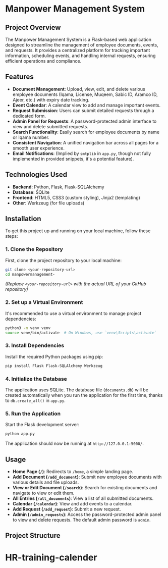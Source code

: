 # Manpower Management System

## Project Overview

The Manpower Management System is a Flask-based web application designed to streamline the management of employee documents, events, and requests. It provides a centralized platform for tracking important information, scheduling events, and handling internal requests, ensuring efficient operations and compliance.

## Features

* **Document Management**: Upload, view, edit, and delete various employee documents (Iqama, License, Muqeem, Sabic ID, Aramco ID, Ajeer, etc.) with expiry date tracking.
* **Event Calendar**: A calendar view to add and manage important events.
* **Request Submission**: Users can submit detailed requests through a dedicated form.
* **Admin Panel for Requests**: A password-protected admin interface to view and delete submitted requests.
* **Search Functionality**: Easily search for employee documents by name or Iqama number.
* **Consistent Navigation**: A unified navigation bar across all pages for a smooth user experience.
* **Email Notifications**: (Implied by `smtplib` in `app.py`, though not fully implemented in provided snippets, it's a potential feature).

## Technologies Used

* **Backend**: Python, Flask, Flask-SQLAlchemy
* **Database**: SQLite
* **Frontend**: HTML5, CSS3 (custom styling), Jinja2 (templating)
* **Other**: Werkzeug (for file uploads)

## Installation

To get this project up and running on your local machine, follow these steps:

### 1. Clone the Repository

First, clone the project repository to your local machine:

```bash
git clone <your-repository-url>
cd manpowermanagement-
```

*(Replace `<your-repository-url>` with the actual URL of your GitHub repository)*

### 2. Set up a Virtual Environment

It's recommended to use a virtual environment to manage project dependencies:

```bash
python3 -m venv venv
source venv/bin/activate  # On Windows, use `venv\Scripts\activate`
```

### 3. Install Dependencies

Install the required Python packages using pip:

```bash
pip install Flask Flask-SQLAlchemy Werkzeug
```

### 4. Initialize the Database

The application uses SQLite. The database file (`documents.db`) will be created automatically when you run the application for the first time, thanks to `db.create_all()` in `app.py`.

### 5. Run the Application

Start the Flask development server:

```bash
python app.py
```

The application should now be running at `http://127.0.0.1:5000/`.

## Usage

* **Home Page (`/`)**: Redirects to `/home`, a simple landing page.
* **Add Document (`/add_document`)**: Submit new employee documents with various details and file uploads.
* **View or Edit Document (`/search`)**: Search for existing documents and navigate to view or edit them.
* **All Entries (`/all_documents`)**: View a list of all submitted documents.
* **Calendar (`/calendar`)**: View and add events to a calendar.
* **Add Request (`/add_request`)**: Submit a new request.
* **Admin (`/admin_requests`)**: Access the password-protected admin panel to view and delete requests. The default admin password is `admin`.

## Project Structure
# HR-training-calender
